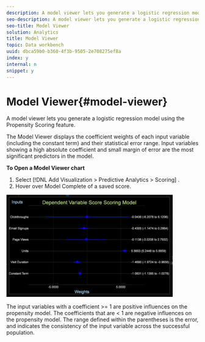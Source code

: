 ```yaml
---
description: A model viewer lets you generate a logistic regression model using the Propensity Scoring feature.
seo-description: A model viewer lets you generate a logistic regression model using the Propensity Scoring feature.
seo-title: Model Viewer
solution: Analytics
title: Model Viewer
topic: Data workbench
uuid: dbca59b0-b360-4f3b-9505-2e708275ef8a
index: y
internal: n
snippet: y
---
```


# Model Viewer{#model-viewer}

A model viewer lets you generate a logistic regression model using the Propensity Scoring feature.

The Model Viewer displays the coefficient weights of each input variable (including the constant term) and their statistical error range. Input variables showing a high absolute coefficient and small margin of error are the most significant predictors in the model.

**To Open a Model Viewer chart**

1. Select [!DNL Add Visualization > Predictive Analytics > Scoring] . 
1. Hover over Model Complete of a saved score.

![](assets/propensity_model_viewer.png)

The input variables with a coefficient >= 1 are positive influences on the propensity model. The coefficients that are < 1 are negative influences on the propensity model. The range defined within the parentheses is the error, and indicates the consistency of the input variable across the successful population. 
